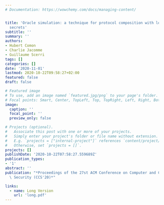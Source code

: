 ```yaml
---
# Documentation: https://wowchemy.com/docs/managing-content/


title: 'Oracle simulation: a technique for protocol composition with long term shared
  secrets'
subtitle: ''
summary: ''
authors:
- Hubert Comon
- Charlie Jacomme
- Guillaume Scerri
tags: []
categories: []
date: '2020-11-01'
lastmod: 2020-10-22T09:58:27+02:00
featured: false
draft: false

# Featured image
# To use, add an image named `featured.jpg/png` to your page's folder.
# Focal points: Smart, Center, TopLeft, Top, TopRight, Left, Right, BottomLeft, Bottom, BottomRight.
image:
  caption: ''
  focal_point: ''
  preview_only: false

# Projects (optional).
#   Associate this post with one or more of your projects.
#   Simply enter your project's folder or file name without extension.
#   E.g. `projects = ["internal-project"]` references `content/project/deep-learning/index.md`.
#   Otherwise, set `projects = []`.
projects: []
publishDate: '2020-10-22T07:58:27.559689Z'
publication_types:
- '1'
abstract: ''
publication: "*Proceedings of the 27st ACM Conference on Computer and Communications\
  \ Security (CCS'20)*"

links:
  - name: Long Version
    url: 'long.pdf'
---
```

